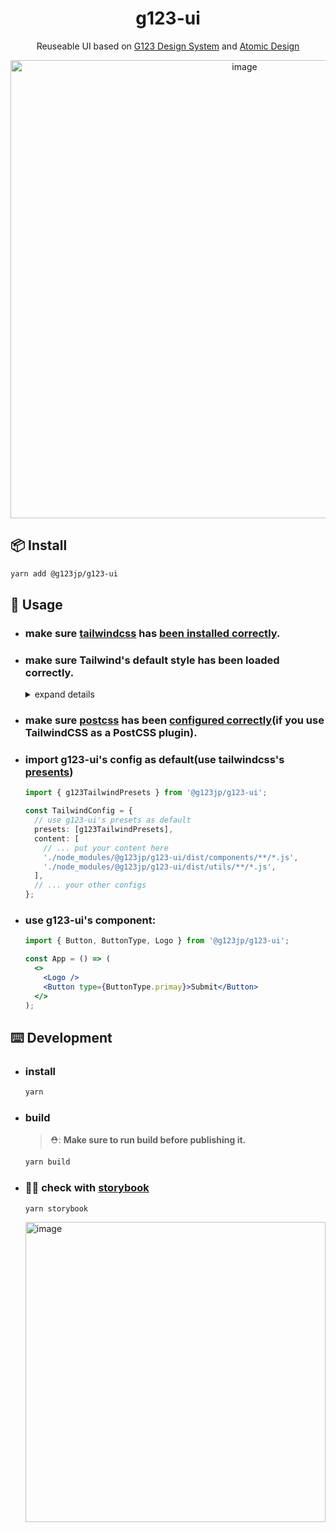 <h1 align="center"> g123-ui </h1>
<div align="center">

Reuseable UI based on [G123 Design System](https://www.figma.com/file/jbFjQ7abHxF8WybpmMBiGn/G123-Design-system) and [Atomic Design](https://atomicdesign.bradfrost.com/)

  <img width="733" alt="image" src="https://github.com/G123-jp/g123-ui/assets/1228449/b6ad523a-5bb2-4ec1-b5bc-a85c59495a90">

</div>

## 📦 Install

```bash
yarn add @g123jp/g123-ui
```

## 🔨 Usage

- ### make sure [tailwindcss](https://tailwindcss.com/) has [been installed correctly](https://tailwindcss.com/docs/installation).

- ### make sure Tailwind's default style has been loaded correctly.

  <details><summary>expand details</summary>
  <p>

  ```css
  # in your root css
  @tailwind base;
  @tailwind components;
  @tailwind utilities;
  ```

  </p>
  </details>

- ### make sure [postcss](https://postcss.org/) has been [configured correctly](https://tailwindcss.com/docs/installation/using-postcss)(if you use TailwindCSS as a PostCSS plugin).

- ### import g123-ui's config as default(use tailwindcss's [presents](https://tailwindcss.com/docs/presets))

  ```typescript
  import { g123TailwindPresets } from '@g123jp/g123-ui';

  const TailwindConfig = {
    // use g123-ui's presets as default
    presets: [g123TailwindPresets],
    content: [
      // ... put your content here
      './node_modules/@g123jp/g123-ui/dist/components/**/*.js',
      './node_modules/@g123jp/g123-ui/dist/utils/**/*.js',
    ],
    // ... your other configs
  };
  ```

- ### use g123-ui's component:

  ```jsx
  import { Button, ButtonType, Logo } from '@g123jp/g123-ui';

  const App = () => (
    <>
      <Logo />
      <Button type={ButtonType.primay}>Submit</Button>
    </>
  );
  ```

## ⌨️ Development

- ### install

  ```bash
  yarn
  ```

- ### build

  > ⛑: **Make sure to run build before publishing it.**

  ```bash
  yarn build
  ```

- ### 🤹🏼 check with [storybook](https://storybook.js.org/)
  ```bash
  yarn storybook
  ```
  <img width="480" alt="image" src="https://github.com/G123-jp/g123-ui/assets/1228449/ce44fb3a-5403-4f64-b27e-e332841ac85b">
